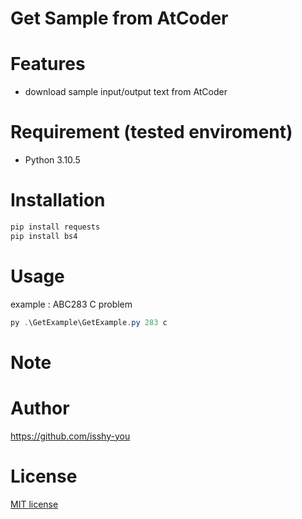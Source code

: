 # Get Sample from AtCoder

# Features

* download sample input/output text from AtCoder
# Requirement (tested enviroment)

* Python 3.10.5
# Installation

```PowerShell
pip install requests
pip install bs4
```

# Usage

example : ABC283 C problem
```PowerShell
py .\GetExample\GetExample.py 283 c
```

# Note


# Author

https://github.com/isshy-you
# License

[MIT license](https://en.wikipedia.org/wiki/MIT_License)
